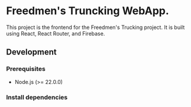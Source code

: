 # Freedmen's Truncking WebApp.

This project is the frontend for the Freedmen's Trucking project. It is built using React, React Router, and Firebase.

## Development

### Prerequisites

- Node.js (>= 22.0.0)

### Install dependencies
